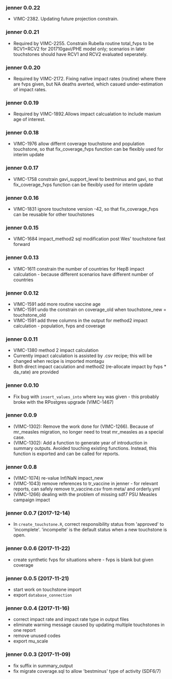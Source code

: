 ### jenner 0.0.22
 * VIMC-2382. Updating future projection constrain.

### jenner 0.0.21
 * Required by VIMC-2255. Constrain Rubella routine total_fvps to be RCV1+RCV2 for 201710gavi/PHE model only; scenarios in later touchstones should have RCV1 and RCV2 evaluated seperately.
 
### jenner 0.0.20
 * Required by VIMC-2172. Fixing native impact rates (routine) where there are fvps given, but NA deaths averted, which casued under-estimation of impact rates.
 
### jenner 0.0.19
 * Required by VIMC-1892.Allows impact calcualation to include maxium age of interest.
 
### jenner 0.0.18
 * VIMC-1976 allow differnt coverage touchstone and population touchstone, so that fix_coverage_fvps function can be flexibly used for interim update
 
### jenner 0.0.17
 * VIMC-1758 constrain gavi_support_level to bestminus and gavi, so that fix_coverage_fvps function can be flexibly used for interim update

### jenner 0.0.16
 * VIMC-1831 ignore touchstone version -42, so that fix_coverage_fvps can be reusable for other touchstones
 
### jenner 0.0.15
 * VIMC-1684 impact_method2 sql modification post Wes' touchstone fast forward

### jenner 0.0.13
 * VIMC-1611 constrain the number of countries for HepB impact calculation - because different scenarios have different number of countries 

### jenner 0.0.12
 * VIMC-1591 add more routine vaccine age 
 * VIMC-1591 undo the constrain on coverage_old when touchstone_new = touchstone_old
 * VIMC-1591 add three columns in the output for method2 impact calculation - population, fvps and coverage
 
### jenner 0.0.11
 * VIMC-1380 method 2 impact calculation  
 * Currently impact calculation is assisted by .csv recipe; this will be changed when recipe is imported montagu
 * Both direct impact caculation and method2 (re-allocate impact by fvps * da_rate) are provided

### jenner 0.0.10
 * Fix bug with `insert_values_into` where `key` was given - this probably broke with the RPostgres upgrade (VIMC-1467)

### jenner 0.0.9
 * (VIMC-1302): Remove the work done for (VIMC-1266). Because of mr_measles migration, no longer need to treat mr_measles as a special case.
 * (VIMC-1302): Add a function to generate year of introduction in summary outputs. Avoided touching existing functions. Instead, this function is exported and can be called for reports.
 
### jenner 0.0.8
 * (VIMC-1074) re-value Inf/NaN impact_new 
 * (VIMC-1043) remove references to tr_vaccine in jenner - for relevant reports, can safely remove tr_vaccine.csv from meta/ and orderly.yml
 * (VIMC-1266) dealing with the problem of missing sdf7 PSU Measles campaign impact
 
### jenner 0.0.7 (2017-12-14)
 * In `create_touchstone.R`, correct responsibility status from 'approved' to 'incomplete'. 'incompelte' is the default status when a new touchstone is open.

### jenner 0.0.6 (2017-11-22)
 * create synthetic fvps for situations where - fvps is blank but given coverage 

### jenner 0.0.5 (2017-11-21)
 * start work on touchstone import
 * export `database_connection`

### jenner 0.0.4 (2017-11-16)
 * correct impact rate and impact rate type in output files
 * eliminate warning message caused by updating multiple touchstones in one report
 * remove unused codes
 * export mu_scale

### jenner 0.0.3 (2017-11-09)
 * fix suffix in summary_output
 * fix migrate coverage.sql to allow 'bestminus' type of activity (SDF6/7)
